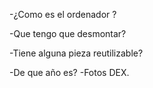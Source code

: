 -¿Como es el ordenador ?

-Que tengo que desmontar?

-Tiene alguna pieza reutilizable?

-De que año es?
-Fotos DEX.
